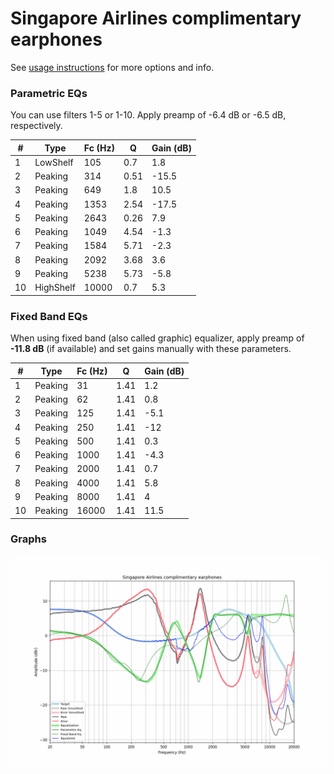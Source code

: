 # Singapore Airlines complimentary earphones
See [usage instructions](https://github.com/jaakkopasanen/AutoEq#usage) for more options and info.

### Parametric EQs
You can use filters 1-5 or 1-10. Apply preamp of -6.4 dB or -6.5 dB, respectively.

|   # | Type      |   Fc (Hz) |    Q |   Gain (dB) |
|-----|-----------|-----------|------|-------------|
|   1 | LowShelf  |       105 | 0.7  |         1.8 |
|   2 | Peaking   |       314 | 0.51 |       -15.5 |
|   3 | Peaking   |       649 | 1.8  |        10.5 |
|   4 | Peaking   |      1353 | 2.54 |       -17.5 |
|   5 | Peaking   |      2643 | 0.26 |         7.9 |
|   6 | Peaking   |      1049 | 4.54 |        -1.3 |
|   7 | Peaking   |      1584 | 5.71 |        -2.3 |
|   8 | Peaking   |      2092 | 3.68 |         3.6 |
|   9 | Peaking   |      5238 | 5.73 |        -5.8 |
|  10 | HighShelf |     10000 | 0.7  |         5.3 |

### Fixed Band EQs
When using fixed band (also called graphic) equalizer, apply preamp of **-11.8 dB** (if available) and set gains manually with these parameters.

|   # | Type    |   Fc (Hz) |    Q |   Gain (dB) |
|-----|---------|-----------|------|-------------|
|   1 | Peaking |        31 | 1.41 |         1.2 |
|   2 | Peaking |        62 | 1.41 |         0.8 |
|   3 | Peaking |       125 | 1.41 |        -5.1 |
|   4 | Peaking |       250 | 1.41 |       -12   |
|   5 | Peaking |       500 | 1.41 |         0.3 |
|   6 | Peaking |      1000 | 1.41 |        -4.3 |
|   7 | Peaking |      2000 | 1.41 |         0.7 |
|   8 | Peaking |      4000 | 1.41 |         5.8 |
|   9 | Peaking |      8000 | 1.41 |         4   |
|  10 | Peaking |     16000 | 1.41 |        11.5 |

### Graphs
![](./Singapore%20Airlines%20complimentary%20earphones.png)
